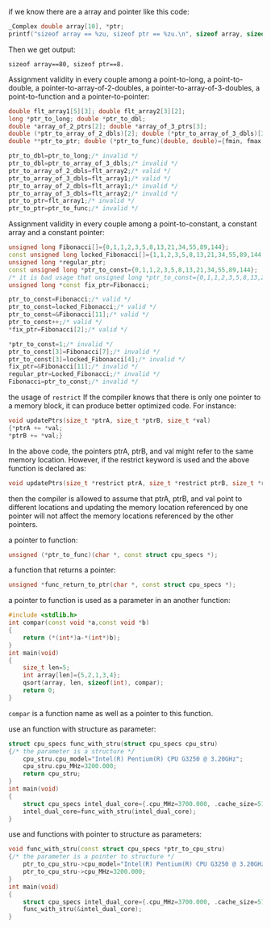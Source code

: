 if we know there are a array and pointer like this code:
```cpp
_Complex double array[10], *ptr;
printf("sizeof array == %zu, sizeof ptr == %zu.\n", sizeof array, sizeof ptr);
```
Then we get output:
```shell
sizeof array==80, sizeof ptr==8.
```


Assignment validity in every couple among a point-to-long, a point-to-double, a pointer-to-array-of-2-doubles, a pointer-to-array-of-3-doubles, a point-to-function and a pointer-to-pointer:
```cpp
double flt_array1[5][3]; double flt_array2[3][2];
long *ptr_to_long; double *ptr_to_dbl;
double *array_of_2_ptrs[2]; double *array_of_3_ptrs[3];
double (*ptr_to_array_of_2_dbls)[2]; double (*ptr_to_array_of_3_dbls)[3];
double **ptr_to_ptr; double (*ptr_to_func)(double, double)={fmin, fmax, pow, atan2, fmod};

ptr_to_dbl=ptr_to_long;/* invalid */
ptr_to_dbl=ptr_to_array_of_3_dbls;/* invalid */
ptr_to_array_of_2_dbls=flt_array2;/* valid */
ptr_to_array_of_3_dbls=flt_array1;/* valid */
ptr_to_array_of_2_dbls=flt_array1;/* invalid */
ptr_to_array_of_3_dbls=flt_array2;/* invalid */
ptr_to_ptr=flt_array1;/* invalid */
ptr_to_ptr=ptr_to_func;/* invalid */
```


Assignment validity in every couple among a point-to-constant, a constant array and a constant pointer:
```cpp
unsigned long Fibonacci[]={0,1,1,2,3,5,8,13,21,34,55,89,144};
const unsigned long locked_Fibonacci[]={1,1,2,3,5,8,13,21,34,55,89,144,233,377};
unsigned long *regular_ptr;
const unsigned long *ptr_to_const={0,1,1,2,3,5,8,13,21,34,55,89,144};
/* it is bad usage that unsigned long *ptr_to_const={0,1,1,2,3,5,8,13,21,34,55,89,144}; */
unsigned long *const fix_ptr=Fibonacci;

ptr_to_const=Fibonacci;/* valid */
ptr_to_const=locked_Fibonacci;/* valid */
ptr_to_const=&Fibonacci[11];/* valid */
ptr_to_const++;/* valid */
*fix_ptr=Fibonacci[2];/* valid */

*ptr_to_const=1;/* invalid */
ptr_to_const[3]=Fibonacci[7];/* invalid */
ptr_to_const[3]=locked_Fibonacci[4];/* invalid */
fix_ptr=&Fibonacci[11];/* invalid */
regular_ptr=Locked_Fibonacci;/* invalid */
Fibonacci=ptr_to_const;/* invalid */
```


the usage of `restrict`
If the compiler knows that there is only one pointer to a memory block, it can produce better optimized code. For instance:
```cpp
void updatePtrs(size_t *ptrA, size_t *ptrB, size_t *val)
{*ptrA += *val;
*ptrB += *val;}
```
In the above code, the pointers ptrA, ptrB, and val might refer to the same memory location.
However, if the restrict keyword is used and the above function is declared as:
```cpp
void updatePtrs(size_t *restrict ptrA, size_t *restrict ptrB, size_t *restrict val);
```
then the compiler is allowed to assume that ptrA, ptrB, and val point to different locations and updating the memory location referenced by one pointer will not affect the memory locations referenced by the other pointers.


a pointer to function:
```cpp
unsigned (*ptr_to_func)(char *, const struct cpu_specs *);
```
a function that returns a pointer:
```cpp
unsigned *func_return_to_ptr(char *, const struct cpu_specs *);
```


a pointer to function is used as a parameter in an another function:
```cpp
#include <stdlib.h>
int compar(const void *a,const void *b)
{
    return (*(int*)a-*(int*)b);
}
int main(void)
{
    size_t len=5;
    int array[len]={5,2,1,3,4};
    qsort(array, len, sizeof(int), compar);
    return 0;
}
```
`compar` is a function name as well as a pointer to this function.


use an function with structure as parameter:
```cpp
struct cpu_specs func_with_stru(struct cpu_specs cpu_stru)
{/* the parameter is a structure */
    cpu_stru.cpu_model="Intel(R) Pentium(R) CPU G3250 @ 3.20GHz";
    cpu_stru.cpu_MHz=3200.000;
    return cpu_stru;
}
int main(void)
{
    struct cpu_specs intel_dual_core={.cpu_MHz=3700.000, .cache_size=512, .clflush_size=64};
    intel_dual_core=func_with_stru(intel_dual_core);
}
```
use and functions with pointer to structure as parameters:
```cpp
void func_with_stru(const struct cpu_specs *ptr_to_cpu_stru)
{/* the parameter is a pointer to structure */
    ptr_to_cpu_stru->cpu_model="Intel(R) Pentium(R) CPU G3250 @ 3.20GHz";
    ptr_to_cpu_stru->cpu_MHz=3200.000;
}
int main(void)
{
    struct cpu_specs intel_dual_core={.cpu_MHz=3700.000, .cache_size=512, .clflush_size=64};
    func_with_stru(&intel_dual_core);
}
```